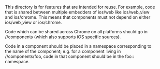 This directory is for features that are intended for reuse. For example, code
that is shared between multiple embedders of ios/web like ios/web_view and
ios/chrome. This means that components must not depend on either ios/web_view or
ios/chrome.

Code which can be shared across Chrome on all platforms should go in
//components (which also supports iOS specific sources).

Code in a component should be placed in a namespace corresponding to
the name of the component; e.g. for a component living in
//components/foo, code in that component should be in the foo::
namespace.
